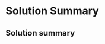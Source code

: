 # Solution Summary
<!---https://www.kaggle.com/wiki/WinningModelDocumentationTemplate --->

## Solution summary

